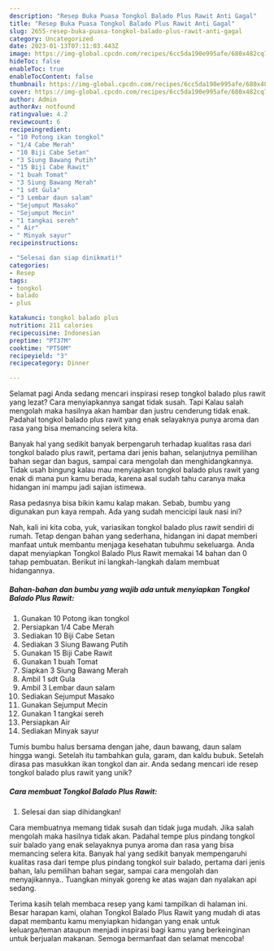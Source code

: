 ```yaml
---
description: "Resep Buka Puasa Tongkol Balado Plus Rawit Anti Gagal"
title: "Resep Buka Puasa Tongkol Balado Plus Rawit Anti Gagal"
slug: 2655-resep-buka-puasa-tongkol-balado-plus-rawit-anti-gagal
category: Uncategorized
date: 2023-01-13T07:11:03.443Z
image: https://img-global.cpcdn.com/recipes/6cc5da190e995afe/680x482cq70/tongkol-balado-plus-rawit-foto-resep-utama.jpg
hideToc: false
enableToc: true
enableTocContent: false
thumbnail: https://img-global.cpcdn.com/recipes/6cc5da190e995afe/680x482cq70/tongkol-balado-plus-rawit-foto-resep-utama.jpg
cover: https://img-global.cpcdn.com/recipes/6cc5da190e995afe/680x482cq70/tongkol-balado-plus-rawit-foto-resep-utama.jpg
author: Admin
authorAv: notfound
ratingvalue: 4.2
reviewcount: 6
recipeingredient:
- "10 Potong ikan tongkol"
- "1/4 Cabe Merah"
- "10 Biji Cabe Setan"
- "3 Siung Bawang Putih"
- "15 Biji Cabe Rawit"
- "1 buah Tomat"
- "3 Siung Bawang Merah"
- "1 sdt Gula"
- "3 Lembar daun salam"
- "Sejumput Masako"
- "Sejumput Mecin"
- "1 tangkai sereh"
- " Air"
- " Minyak sayur"
recipeinstructions:

- "Selesai dan siap dinikmati!"
categories:
- Resep
tags:
- tongkol
- balado
- plus

katakunci: tongkol balado plus 
nutrition: 211 calories
recipecuisine: Indonesian
preptime: "PT37M"
cooktime: "PT50M"
recipeyield: "3"
recipecategory: Dinner

---
```



Selamat pagi Anda sedang mencari inspirasi resep tongkol balado plus rawit yang lezat? Cara menyiapkannya sangat tidak susah. Tapi Kalau salah mengolah maka hasilnya akan hambar dan justru cenderung tidak enak. Padahal tongkol balado plus rawit yang enak selayaknya punya aroma dan rasa yang bisa memancing selera kita.


Banyak hal yang sedikit banyak berpengaruh terhadap kualitas rasa dari tongkol balado plus rawit, pertama dari jenis bahan, selanjutnya pemilihan bahan segar dan bagus, sampai cara mengolah dan menghidangkannya. Tidak usah bingung kalau mau menyiapkan tongkol balado plus rawit yang enak di mana pun kamu berada, karena asal sudah tahu caranya maka hidangan ini mampu jadi sajian istimewa.

Rasa pedasnya bisa bikin kamu kalap makan. Sebab, bumbu yang digunakan pun kaya rempah. Ada yang sudah mencicipi lauk nasi ini?


Nah, kali ini kita coba, yuk, variasikan tongkol balado plus rawit sendiri di rumah. Tetap dengan bahan yang sederhana, hidangan ini dapat memberi manfaat untuk membantu menjaga kesehatan tubuhmu sekeluarga. Anda dapat menyiapkan Tongkol Balado Plus Rawit memakai 14 bahan dan 0 tahap pembuatan. Berikut ini langkah-langkah dalam membuat hidangannya.

<!--inarticleads1-->

##### Bahan-bahan dan bumbu yang wajib ada untuk menyiapkan Tongkol Balado Plus Rawit:

1. Gunakan 10 Potong ikan tongkol
1. Persiapkan 1/4 Cabe Merah
1. Sediakan 10 Biji Cabe Setan
1. Sediakan 3 Siung Bawang Putih
1. Gunakan 15 Biji Cabe Rawit
1. Gunakan 1 buah Tomat
1. Siapkan 3 Siung Bawang Merah
1. Ambil 1 sdt Gula
1. Ambil 3 Lembar daun salam
1. Sediakan Sejumput Masako
1. Gunakan Sejumput Mecin
1. Gunakan 1 tangkai sereh
1. Persiapkan  Air
1. Sediakan  Minyak sayur


Tumis bumbu halus bersama dengan jahe, daun bawang, daun salam hingga wangi. Setelah itu tambahkan gula, garam, dan kaldu bubuk. Setelah dirasa pas masukkan ikan tongkol dan air. Anda sedang mencari ide resep tongkol balado plus rawit yang unik? 

<!--inarticleads2-->

##### Cara membuat Tongkol Balado Plus Rawit:


1. Selesai dan siap dihidangkan!

Cara membuatnya memang tidak susah dan tidak juga mudah. Jika salah mengolah maka hasilnya tidak akan. Padahal tempe plus pindang tongkol suir balado yang enak selayaknya punya aroma dan rasa yang bisa memancing selera kita. Banyak hal yang sedikit banyak mempengaruhi kualitas rasa dari tempe plus pindang tongkol suir balado, pertama dari jenis bahan, lalu pemilihan bahan segar, sampai cara mengolah dan menyajikannya.. Tuangkan minyak goreng ke atas wajan dan nyalakan api sedang. 

Terima kasih telah membaca resep yang kami tampilkan di halaman ini. Besar harapan kami, olahan Tongkol Balado Plus Rawit yang mudah di atas dapat membantu kamu menyiapkan hidangan yang enak untuk keluarga/teman ataupun menjadi inspirasi bagi kamu yang berkeinginan untuk berjualan makanan. Semoga bermanfaat dan selamat mencoba!

